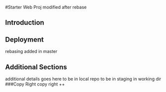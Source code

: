 #Starter Web Proj
modified after rebase
## Introduction
## Deployment
rebasing added in master
## Additional Sections
additional details goes here
to be in local repo
to be in staging
in working dir
###Copy Right
copy right ++